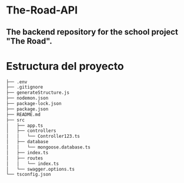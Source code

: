 # The-Road-API
## The backend repository for the school project "The Road".

# Estructura del proyecto
```bash
├── .env
├── .gitignore
├── generateStructure.js
├── nodemon.json
├── package-lock.json
├── package.json
├── README.md
├── src
│   ├── app.ts
│   ├── controllers
│   │   └── Controller123.ts
│   ├── database
│   │   └── mongoose.database.ts
│   ├── index.ts
│   ├── routes
│   │   └── index.ts
│   └── swagger.options.ts
└── tsconfig.json
```
